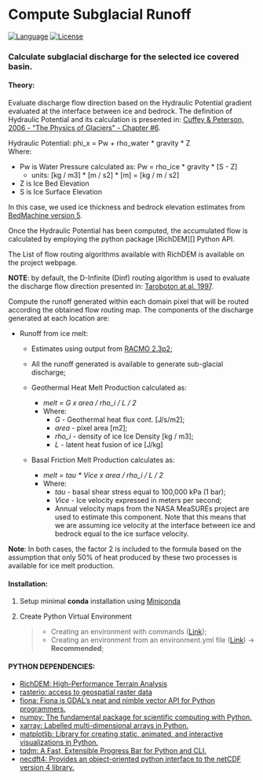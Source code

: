 # Compute Subglacial Runoff 

[![Language][]][1]
[![License][]][2]

### Calculate subglacial discharge for the selected ice covered basin.

#### Theory:
Evaluate discharge flow direction based on the Hydraulic Potential gradient evaluated at the interface between ice and bedrock. The definition of Hydraulic Potential and its calculation is presented in:
[Cuffey & Peterson, 2006 - "The Physics of Glaciers" - Chapter #6][].

Hydraulic Potential: phi_x = Pw + rho_water * gravity * Z   
Where:  
- Pw is Water Pressure calculated as: Pw = rho_ice * gravity * [S - Z]
  - units: [kg / m3] * [m / s2] * [m] = [kg / m / s2] 
- Z is Ice Bed Elevation
- S is Ice Surface Elevation

In this case, we used ice thickness and bedrock elevation estimates from [BedMachine version 5][].

Once the Hydraulic Potential has been computed, the accumulated flow is calculated by employing the python package [RichDEM][] Python API.

The List of flow routing algorithms available with RichDEM is available on the project webpage.

**NOTE**: by default, the D-Infinite (Dinf) routing algorithm is used to evaluate the discharge flow direction presented in:
        [Taroboton at al. 1997][].


Compute the runoff generated within each domain pixel that will be routed according the obtained flow routing map. The components of the discharge generated at each location are:

- Runoff from ice melt:
  - Estimates using output from [RACMO 2.3p2][];
  - All the runoff generated is available to generate sub-glacial discharge;

  - Geothermal Heat Melt Production calculated as:
    - *melt = G x area / rho_i / L / 2*
    - Where:
      - *G* - Geothermal heat flux cont. [J/s/m2];
      - *area* - pixel area [m2];
      - *rho_i* - density of ice Ice Density [kg / m3];
      - *L* - latent heat fusion of ice [J/kg]

  - Basal Friction Melt Production calculates as:
    - *melt = tau * Vice x area / rho_i / L / 2*
    - Where:
      - *tau* - basal shear stress equal to 100,000 kPa (1 bar);
      - *Vice* - Ice velocity expressed in meters per second;
      - Annual velocity maps from the NASA MeaSUREs project are used to estimate this component. Note that this means that we are assuming ice velocity at the interface between ice and bedrock equal to the ice surface velocity.

**Note**: In both cases, the factor 2 is included to the formula based on the assumption that only 50% of heat produced by these two processes is available for ice melt production.

#### Installation:

1. Setup minimal **conda** installation using [Miniconda][]

2. Create Python Virtual Environment

    > -   Creating an environment with commands ([Link][]);
    > -   Creating an environment from an environment.yml file
    >     ([Link][2])  -> **Recommended**;


#### PYTHON DEPENDENCIES:
- [RichDEM: High-Performance Terrain Analysis][]
- [rasterio: access to geospatial raster data][]
- [fiona: Fiona is GDAL’s neat and nimble vector API for Python programmers.][]
- [numpy: The fundamental package for scientific computing with Python.][]
- [xarray: Labelled multi-dimensional arrays in Python.][]
- [matplotlib: Library for creating static, animated, and interactive visualizations in Python.][]
- [tqdm: A Fast, Extensible Progress Bar for Python and CLI.][]
- [necdft4: Provides an object-oriented python interface to the netCDF version 4 library.][]

[Language]: https://img.shields.io/badge/python%20-3.7%2B-brightgreen
[License]: https://img.shields.io/badge/license-MIT-green.svg
[1]: ..%20image::%20https://www.python.org/
[Miniconda]: https://docs.conda.io/en/latest/miniconda.html
[Link]: https://docs.conda.io/projects/conda/en/latest/user-guide/tasks/manage-environments.html#creating-an-environment-with-commands
[2]: https://docs.conda.io/projects/conda/en/latest/user-guide/tasks/manage-environments.html#creating-an-environment-from-an-environment-yml-file

[RichDEM:  High-Performance Terrain Analysis]:https://richdem.readthedocs.io/en/latest/python_api.html
[xarray: Labelled multi-dimensional arrays in Python.]:https://docs.xarray.dev
[rasterio: access to geospatial raster data]:https://rasterio.readthedocs.io/en/latest/
[matplotlib: Library for creating static, animated, and interactive visualizations in Python.]:https://matplotlib.org
[tqdm: A Fast, Extensible Progress Bar for Python and CLI.]: https://github.com/tqdm/tqdm
[necdft4: Provides an object-oriented python interface to the netCDF version 4 library.]:https://pypi.org/project/netCDF4/
[fiona: Fiona is GDAL’s neat and nimble vector API for Python programmers.]:https://fiona.readthedocs.io/en/latest/
[numpy: The fundamental package for scientific computing with Python.]:https://numpy.org

[Cuffey & Peterson, 2006 - "The Physics of Glaciers" - Chapter #6]:https://www.elsevier.com/books/the-physics-of-glaciers/cuffey/978-0-12-369461-4
[BedMachine version 5]:https://nsidc.org/data/idbmg4/versions/5
[Taroboton at al. 1997]:https://agupubs.onlinelibrary.wiley.com/doi/abs/10.1029/96WR03137
[RACMO 2.3p2]:https://www.science.org/doi/10.1126/sciadv.aaw0123